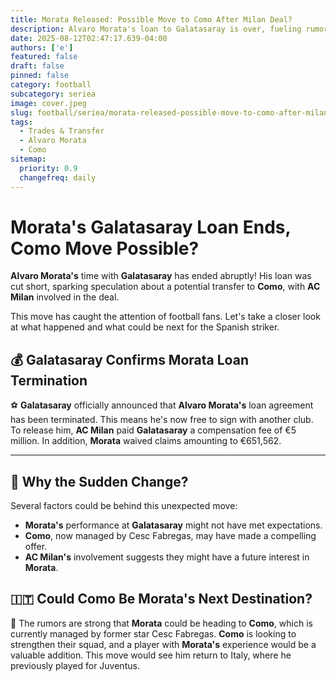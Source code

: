 ```yaml
---
title: Morata Released: Possible Move to Como After Milan Deal?
description: Alvaro Morata's loan to Galatasaray is over, fueling rumors of a transfer to Como after a deal involving AC Milan.
date: 2025-08-12T02:47:17.639-04:00
authors: ['e']
featured: false
draft: false
pinned: false
category: football
subcategory: seriea
image: cover.jpeg
slug: football/seriea/morata-released-possible-move-to-como-after-milan-deal
tags:
  - Trades & Transfer
  - Alvaro Morata
  - Como
sitemap:
  priority: 0.9
  changefreq: daily
---
```


# Morata's Galatasaray Loan Ends, Como Move Possible?

**Alvaro Morata's** time with **Galatasaray** has ended abruptly! His loan was cut short, sparking speculation about a potential transfer to **Como**, with **AC Milan** involved in the deal.

This move has caught the attention of football fans. Let's take a closer look at what happened and what could be next for the Spanish striker.

## 💰 Galatasaray Confirms Morata Loan Termination

⚽ **Galatasaray** officially announced that **Alvaro Morata's** loan agreement has been terminated. This means he's now free to sign with another club. To release him, **AC Milan** paid **Galatasaray** a compensation fee of €5 million. In addition, **Morata** waived claims amounting to €651,562.

---

## 🤔 Why the Sudden Change?

Several factors could be behind this unexpected move:

-   **Morata's** performance at **Galatasaray** might not have met expectations.
-   **Como**, now managed by Cesc Fabregas, may have made a compelling offer.
-   **AC Milan's** involvement suggests they might have a future interest in **Morata**.

## 🇮🇹 Could Como Be Morata's Next Destination?

🌟 The rumors are strong that **Morata** could be heading to **Como**, which is currently managed by former star Cesc Fabregas. **Como** is looking to strengthen their squad, and a player with **Morata's** experience would be a valuable addition. This move would see him return to Italy, where he previously played for Juventus.
```